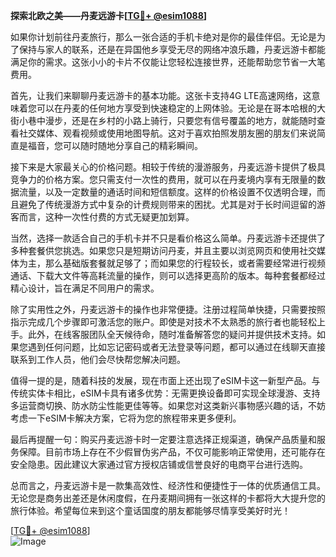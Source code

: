 **探索北欧之美——丹麦远游卡[[TG💪+ @esim1088](https://t.me/s/esim1088)]**

如果你计划前往丹麦旅行，那么一张合适的手机卡绝对是你的最佳伴侣。无论是为了保持与家人的联系，还是在异国他乡享受无尽的网络冲浪乐趣，丹麦远游卡都能满足你的需求。这张小小的卡片不仅能让您轻松连接世界，还能帮助您节省一大笔费用。

首先，让我们来聊聊丹麦远游卡的基本功能。这张卡支持4G LTE高速网络，这意味着您可以在丹麦的任何地方享受到快速稳定的上网体验。无论是在哥本哈根的大街小巷中漫步，还是在乡村的小路上骑行，只要您有信号覆盖的地方，就能随时查看社交媒体、观看视频或使用地图导航。这对于喜欢拍照发朋友圈的朋友们来说简直是福音，您可以随时随地分享自己的精彩瞬间。

接下来是大家最关心的价格问题。相较于传统的漫游服务，丹麦远游卡提供了极具竞争力的价格方案。您只需支付一次性的费用，就可以在丹麦境内享有无限量的数据流量，以及一定数量的通话时间和短信额度。这样的价格设置不仅透明合理，而且避免了传统漫游方式中复杂的计费规则带来的困扰。尤其是对于长时间逗留的游客而言，这种一次性付费的方式无疑更加划算。

当然，选择一款适合自己的手机卡并不只是看价格这么简单。丹麦远游卡还提供了多种套餐供您挑选。如果您只是短期访问丹麦，并且主要以浏览网页和使用社交媒体为主，那么基础版套餐就足够了；而如果您的行程较长，或者需要经常进行视频通话、下载大文件等高耗流量的操作，则可以选择更高阶的版本。每种套餐都经过精心设计，旨在满足不同用户的需求。

除了实用性之外，丹麦远游卡的操作也非常便捷。注册过程简单快捷，只需要按照指示完成几个步骤即可激活您的账户。即使是对技术不太熟悉的旅行者也能轻松上手。此外，在线客服团队全天候待命，随时准备解答您的疑问并提供技术支持。如果您遇到任何问题，比如忘记密码或者无法登录等问题，都可以通过在线聊天直接联系到工作人员，他们会尽快帮您解决问题。

值得一提的是，随着科技的发展，现在市面上还出现了eSIM卡这一新型产品。与传统实体卡相比，eSIM卡具有诸多优势：无需更换设备即可实现全球漫游、支持多运营商切换、防水防尘性能更佳等等。如果您对这类新兴事物感兴趣的话，不妨考虑一下eSIM卡解决方案，它将为您的旅程带来更多便利。

最后再提醒一句：购买丹麦远游卡时一定要注意选择正规渠道，确保产品质量和服务保障。目前市场上存在不少假冒伪劣产品，不仅可能影响正常使用，还可能存在安全隐患。因此建议大家通过官方授权店铺或信誉良好的电商平台进行选购。

总而言之，丹麦远游卡是一款集高效性、经济性和便捷性于一体的优质通信工具。无论您是商务出差还是休闲度假，在丹麦期间拥有一张这样的卡都将大大提升您的旅行体验。希望每位来到这个童话国度的朋友都能够尽情享受美好时光！

[[TG💪+ @esim1088](https://t.me/s/esim1088)]  
![Image](https://i.postimg.cc/4NQfJmqS/Snipaste-2025-05-13-00-14-12.png)